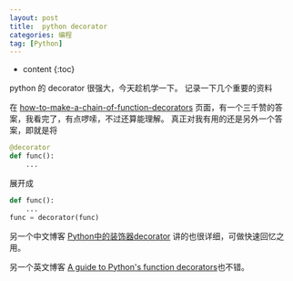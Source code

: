 ```yaml
---
layout: post
title:  python decorator
categories: 编程
tag: [Python]
---
```


* content
{:toc}


python 的 decorator 很强大，今天趁机学一下。
记录一下几个重要的资料


在 [how-to-make-a-chain-of-function-decorators](https://stackoverflow.com/questions/739654/how-to-make-a-chain-of-function-decorators) 页面，有一个三千赞的答案，我看完了，有点啰嗦，不过还算能理解。 真正对我有用的还是另外一个答案，即就是将
```python
@decorator
def func():
    ...
```

展开成
```python
def func():
    ...
func = decorator(func)
```


另一个中文博客 [Python中的装饰器decorator](http://www.cnblogs.com/Jerry-Chou/archive/2012/05/23/python-decorator-explain.html) 讲的也很详细，可做快速回忆之用。


另一个英文博客 [A guide to Python's function decorators](https://www.thecodeship.com/patterns/guide-to-python-function-decorators/)也不错。